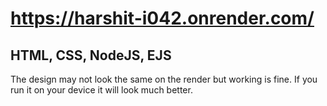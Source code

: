 # https://harshit-i042.onrender.com/
## HTML, CSS, NodeJS, EJS

The design may not look the same on the render but working is fine. If you run it on your device  it will look much better.
